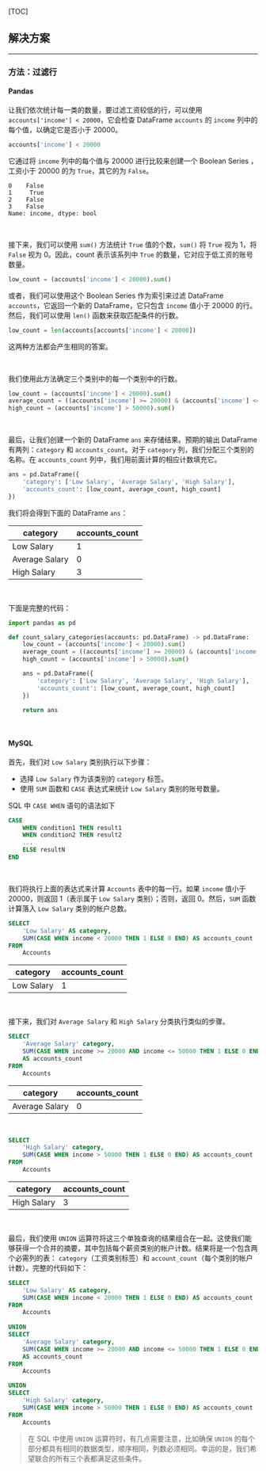 [TOC]

## 解决方案

---

### 方法：过滤行

#### Pandas

让我们依次统计每一类的数量，要过滤工资较低的行，可以使用 `accounts['income'] < 20000`，它会检查 DataFrame `accounts` 的 `income` 列中的每个值，以确定它是否小于 20000。

```Python
accounts['income'] < 20000
```

它通过将 `income` 列中的每个值与 20000 进行比较来创建一个 Boolean Series ，工资小于 20000 的为 `True`，其它的为 `False`。

```
0    False
1     True
2    False
3    False
Name: income, dtype: bool
```
<br>

接下来，我们可以使用 `sum()` 方法统计 `True` 值的个数，`sum()` 将 `True` 视为 1，将 `False` 视为 0。因此，count 表示该系列中 `True` 的数量，它对应于低工资的账号数量。

```Python
low_count = (accounts['income'] < 20000).sum()
```

或者，我们可以使用这个 Boolean Series 作为索引来过滤 DataFrame `accounts`，它返回一个新的 DataFrame，它只包含 `income` 值小于 20000 的行。然后，我们可以使用 `len()` 函数来获取匹配条件的行数。

```Python
low_count = len(accounts[accounts['income'] < 20000])
```

这两种方法都会产生相同的答案。

<br>

我们使用此方法确定三个类别中的每一个类别中的行数。

```Python
low_count = (accounts['income'] < 20000).sum()
average_count = ((accounts['income'] >= 20000) & (accounts['income'] <= 50000)).sum()
high_count = (accounts['income'] > 50000).sum()
```

<br>

最后，让我们创建一个新的 DataFrame `ans` 来存储结果。预期的输出 DataFrame 有两列：`category` 和 `accounts_count`。对于 `category` 列，我们分配三个类别的名称。在 `accounts_count` 列中，我们用前面计算的相应计数填充它。

```Python
ans = pd.DataFrame({
    'category': ['Low Salary', 'Average Salary', 'High Salary'],
    'accounts_count': [low_count, average_count, high_count]
})
```

我们将会得到下面的 DataFrame `ans`：

| category       | accounts_count |
| -------------- | -------------- |
| Low Salary     | 1              |
| Average Salary | 0              |
| High Salary    | 3              |

<br>

下面是完整的代码：

```Python
import pandas as pd

def count_salary_categories(accounts: pd.DataFrame) -> pd.DataFrame:
    low_count = (accounts['income'] < 20000).sum()
    average_count = ((accounts['income'] >= 20000) & (accounts['income'] <= 50000)).sum()
    high_count = (accounts['income'] > 50000).sum()

    ans = pd.DataFrame({
        'category': ['Low Salary', 'Average Salary', 'High Salary'],
        'accounts_count': [low_count, average_count, high_count]
    })

    return ans
```

<br>

#### MySQL

首先，我们对 `Low Salary` 类别执行以下步骤：

- 选择 `Low Salary` 作为该类别的 `category` 标签。
- 使用 `SUM` 函数和 `CASE` 表达式来统计 `Low Salary` 类别的账号数量。

SQL 中 `CASE WHEN` 语句的语法如下

```sql
CASE
    WHEN condition1 THEN result1
    WHEN condition2 THEN result2
    ...
    ELSE resultN
END
```
<br>

我们将执行上面的表达式来计算 `Accounts` 表中的每一行。如果 `income` 值小于 20000，则返回 1（表示属于 `Low Salary` 类别）；否则，返回 0。然后，`SUM` 函数计算落入 `Low Salary` 类别的帐户总数。

```sql
SELECT 
    'Low Salary' AS category,
    SUM(CASE WHEN income < 20000 THEN 1 ELSE 0 END) AS accounts_count
FROM 
    Accounts
```

| category   | accounts_count |
| ---------- | -------------- |
| Low Salary | 1              |

<br>

接下来，我们对 `Average Salary` 和 `High Salary` 分类执行类似的步骤。

```sql
SELECT  
    'Average Salary' category,
    SUM(CASE WHEN income >= 20000 AND income <= 50000 THEN 1 ELSE 0 END) 
    AS accounts_count
FROM 
    Accounts
```

| category       | accounts_count |
| -------------- | -------------- |
| Average Salary | 0              |

<br>

```sql
SELECT 
    'High Salary' category,
    SUM(CASE WHEN income > 50000 THEN 1 ELSE 0 END) AS accounts_count
FROM 
    Accounts
```

| category    | accounts_count |
| ----------- | -------------- |
| High Salary | 3              |

<br>

最后，我们使用 `UNION` 运算符将这三个单独查询的结果组合在一起。这使我们能够获得一个合并的摘要，其中包括每个薪资类别的帐户计数。结果将是一个包含两个必需列的表： `category`（工资类别标签）和 `account_count`（每个类别的帐户计数）。完整的代码如下：

```sql
SELECT 
    'Low Salary' AS category,
    SUM(CASE WHEN income < 20000 THEN 1 ELSE 0 END) AS accounts_count
FROM 
    Accounts
    
UNION
SELECT  
    'Average Salary' category,
    SUM(CASE WHEN income >= 20000 AND income <= 50000 THEN 1 ELSE 0 END) 
    AS accounts_count
FROM 
    Accounts

UNION
SELECT 
    'High Salary' category,
    SUM(CASE WHEN income > 50000 THEN 1 ELSE 0 END) AS accounts_count
FROM 
    Accounts
```

> 在 SQL 中使用 `UNION` 运算符时，有几点需要注意，比如确保 `UNION` 的每个部分都具有相同的数据类型，顺序相同，列数必须相同。幸运的是，我们希望联合的所有三个表都满足这些条件。